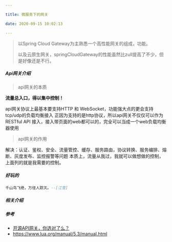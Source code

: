 ```yaml
---

title: 微服务下的网关

date: 2020-09-15 10:02:13

---
```


> 以Spring Cloud Gateway为主熟悉一个高性能网关的组成，功能。
>
> 以及云原生网关，springCloudGateway的性能虽然比zull提高了不少，但是好像还是不行。

#####  Api网关介绍

> api网关的本质

**流量总入口，得以集中控制！**

api网关协议上最基本要支持HTTP 和 WebSocket，功能强大点的更会支持tcp/udp的负载均衡接入
正因为支持的是http协议，所以api网关不仅仅可以作为 RESTful API 接入，接入带页面的web都可以的，完全可以当成一个web负载均衡器使用

> api网关的作用

解决：认证、鉴权、安全、流量管控、缓存、服务路由，协议转换、服务编排、熔断、灰度发布、监控报警等问题
本质上，流量从我过，我就可以做想做的控制，上面列的就是我需要的控制。

##### 好玩的
```lua
千山鸟飞绝，万径人踪灭。--[江雪]
```
##### 相关介绍

##### 参考
- [开源API网关，你选对了么？](https://www.debugger.wiki/article/html/1578582035559256)
- https://www.lua.org/manual/5.3/manual.html

